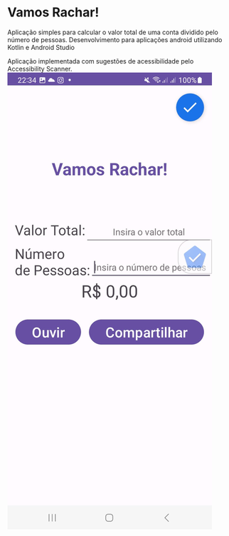 # Vamos Rachar!
Aplicação simples para calcular o valor total de uma conta dividido pelo número de pessoas. Desenvolvimento para aplicações android utilizando Kotlin e Android Studio

Aplicação implementada com sugestões de acessibilidade pelo Accessibility Scanner.
![Imagem com aplicação VamosRachar mostrando dois inputs com texto, um com o nome Valor Total e o outro Quantidade de pessoas. Além disso, possui um botão com nome Ouvir e outro botão ao lado com nome Compartilhar](https://github.com/jeanmartins/VamosRacharKotlin/blob/primary-accessibility/img/vamosracharar.jpeg)
